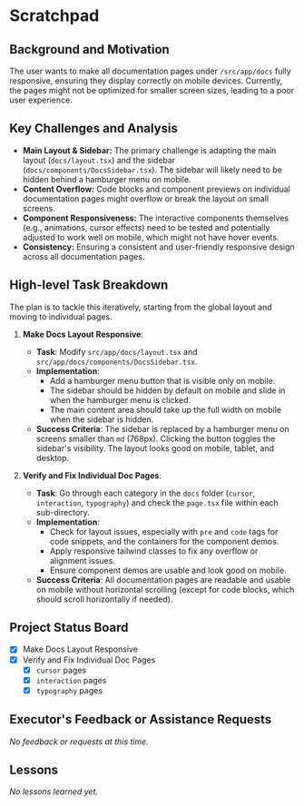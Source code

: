 # Scratchpad

## Background and Motivation

The user wants to make all documentation pages under `/src/app/docs` fully responsive, ensuring they display correctly on mobile devices. Currently, the pages might not be optimized for smaller screen sizes, leading to a poor user experience.

## Key Challenges and Analysis

- **Main Layout & Sidebar:** The primary challenge is adapting the main layout (`docs/layout.tsx`) and the sidebar (`docs/components/DocsSidebar.tsx`). The sidebar will likely need to be hidden behind a hamburger menu on mobile.
- **Content Overflow:** Code blocks and component previews on individual documentation pages might overflow or break the layout on small screens.
- **Component Responsiveness:** The interactive components themselves (e.g., animations, cursor effects) need to be tested and potentially adjusted to work well on mobile, which might not have hover events.
- **Consistency:** Ensuring a consistent and user-friendly responsive design across all documentation pages.

## High-level Task Breakdown

The plan is to tackle this iteratively, starting from the global layout and moving to individual pages.

1.  **Make Docs Layout Responsive**:

    - **Task**: Modify `src/app/docs/layout.tsx` and `src/app/docs/components/DocsSidebar.tsx`.
    - **Implementation**:
      - Add a hamburger menu button that is visible only on mobile.
      - The sidebar should be hidden by default on mobile and slide in when the hamburger menu is clicked.
      - The main content area should take up the full width on mobile when the sidebar is hidden.
    - **Success Criteria**: The sidebar is replaced by a hamburger menu on screens smaller than `md` (768px). Clicking the button toggles the sidebar's visibility. The layout looks good on mobile, tablet, and desktop.

2.  **Verify and Fix Individual Doc Pages**:
    - **Task**: Go through each category in the `docs` folder (`cursor`, `interaction`, `typography`) and check the `page.tsx` file within each sub-directory.
    - **Implementation**:
      - Check for layout issues, especially with `pre` and `code` tags for code snippets, and the containers for the component demos.
      - Apply responsive tailwind classes to fix any overflow or alignment issues.
      - Ensure component demos are usable and look good on mobile.
    - **Success Criteria**: All documentation pages are readable and usable on mobile without horizontal scrolling (except for code blocks, which should scroll horizontally if needed).

## Project Status Board

- [x] Make Docs Layout Responsive
- [x] Verify and Fix Individual Doc Pages
  - [x] `cursor` pages
  - [x] `interaction` pages
  - [x] `typography` pages

## Executor's Feedback or Assistance Requests

_No feedback or requests at this time._

## Lessons

_No lessons learned yet._
